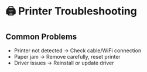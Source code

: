 # 🖨️ Printer Troubleshooting  

## Common Problems  
- Printer not detected → Check cable/WiFi connection  
- Paper jam → Remove carefully, reset printer  
- Driver issues → Reinstall or update driver  

